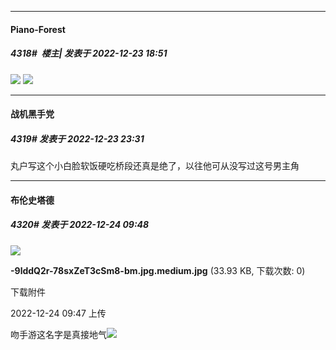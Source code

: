 

*****

####  Piano-Forest  
##### 4318#         楼主| 发表于 2022-12-23 18:51

<img src="https://p.sda1.dev/9/7df90d2b3eb75998092ebf540377880a/20221223_184850.jpg" referrerpolicy="no-referrer">
<img src="https://p.sda1.dev/9/57bb6d91b5a2d310e330b4fd2ba40375/20221223_184936.jpg" referrerpolicy="no-referrer">



*****

####  战机黑手党  
##### 4319#       发表于 2022-12-23 23:31

丸户写这个小白脸软饭硬吃桥段还真是绝了，以往他可从没写过这号男主角



*****

####  布伦史塔德  
##### 4320#       发表于 2022-12-24 09:48

<img src="https://img.saraba1st.com/forum/202212/24/094757x308pg9c7s13c609.jpg" referrerpolicy="no-referrer">

<strong>-9lddQ2r-78sxZeT3cSm8-bm.jpg.medium.jpg</strong> (33.93 KB, 下载次数: 0)

下载附件

2022-12-24 09:47 上传

吻手游这名字是真接地气<img src="https://static.saraba1st.com/image/smiley/face2017/067.png" referrerpolicy="no-referrer">

